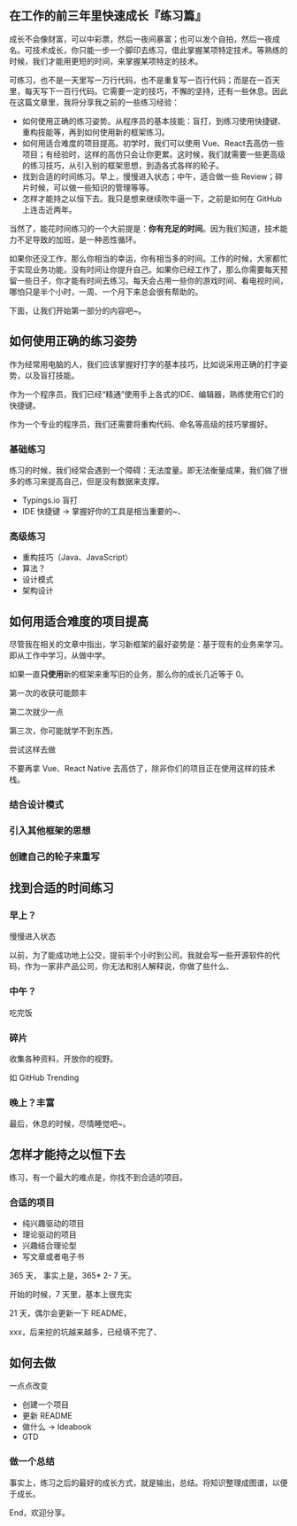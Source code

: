 在工作的前三年里快速成长『练习篇』
---

成长不会像财富，可以中彩票，然后一夜间暴富；也可以发个自拍，然后一夜成名。可技术成长，你只能一步一个脚印去练习，借此掌握某项特定技术。等熟练的时候，我们才能用更短的时间，来掌握某项特定的技术。

可练习，也不是一天里写一万行代码，也不是重复写一百行代码；而是在一百天里，每天写下一百行代码。它需要一定的技巧，不懈的坚持，还有一些休息。因此在这篇文章里，我将分享我之前的一些练习经验：

 - 如何使用正确的练习姿势。从程序员的基本技能：盲打，到练习使用快捷键、重构技能等，再到如何使用新的框架练习。
 - 如何用适合难度的项目提高。初学时，我们可以使用 Vue、React去高仿一些项目；有经验时，这样的高仿只会让你更累。这时候，我们就需要一些更高级的练习技巧，从引入别的框架思想，到造各式各样的轮子。
 - 找到合适的时间练习。早上，慢慢进入状态；中午，适合做一些 Review；碎片时候，可以做一些知识的管理等等。
 - 怎样才能持之以恒下去。我只是想来继续吹牛逼一下，之前是如何在 GitHub 上连击近两年。

当然了，能花时间练习的一个大前提是：**你有充足的时间**。因为我们知道，技术能力不足导致的加班，是一种恶性循环。

如果你还没工作，那么你相当的幸运，你有相当多的时间。工作的时候，大家都忙于实现业务功能，没有时间让你提升自己。如果你已经工作了，那么你需要每天预留一些日子，你才能有时间去练习。每天会占用一些你的游戏时间、看电视时间，哪怕只是半个小时，一周、一个月下来总会很有帮助的。

下面，让我们开始第一部分的内容吧~。

## 如何使用正确的练习姿势

作为经常用电脑的人，我们应该掌握好打字的基本技巧，比如说采用正确的打字姿势，以及盲打技能。

作为一个程序员，我们已经“精通”使用手上各式的IDE、编辑器，熟练使用它们的快捷键。

作为一个专业的程序员，我们还需要将重构代码、命名等高级的技巧掌握好。

### 基础练习

练习的时候，我们经常会遇到一个障碍：无法度量。即无法衡量成果，我们做了很多的练习来提高自己，但是没有数据来支撑。

 - Typings.io 盲打
 - IDE 快捷键 -> 掌握好你的工具是相当重要的~、

### 高级练习

 - 重构技巧（Java、JavaScript）
 - 算法？
 - 设计模式
 - 架构设计

## 如何用适合难度的项目提高 

尽管我在相关的文章中指出，学习新框架的最好姿势是：基于现有的业务来学习。即从工作中学习，从做中学。

如果一直**只使用**新的框架来重写旧的业务，那么你的成长几近等于 0。

第一次的收获可能颇丰

第二次就少一点

第三次，你可能就学不到东西，

尝试这样去做

不要再拿 Vue、React Native 去高仿了，除非你们的项目正在使用这样的技术栈。

### 结合设计模式

### 引入其他框架的思想

### 创建自己的轮子来重写

## 找到合适的时间练习 

### 早上？

慢慢进入状态

以前，为了能成功地上公交，提前半个小时到公司。我就会写一些开源软件的代码，作为一家非产品公司，你无法和别人解释说，你做了些什么、

### 中午？

吃完饭

### 碎片

收集各种资料，开放你的视野。

如 GitHub Trending

### 晚上？丰富

最后，休息的时候，尽情睡觉吧~。

## 怎样才能持之以恒下去

练习，有一个最大的难点是，你找不到合适的项目。

### 合适的项目

 - 纯兴趣驱动的项目
 - 理论驱动的项目
 - 兴趣结合理论型
 - 写文章或者电子书

365 天， 事实上是，365* 2- 7 天。

开始的时候，7 天里，基本上很充实

21 天，偶尔会更新一下 README，

xxx，后来挖的坑越来越多，已经填不完了、

## 如何去做

 一点点改变
 
  - 创建一个项目
  - 更新 README
  - 做什么 -> Ideabook
  - GTD
  
### 做一个总结 

事实上，练习之后的最好的成长方式，就是输出，总结。将知识整理成图谱，以便于成长。

End，欢迎分享。
  
